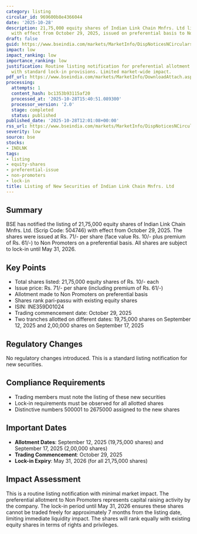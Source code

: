 ```yaml
---
category: listing
circular_id: 969600b8e4366044
date: '2025-10-28'
description: 21,75,000 equity shares of Indian Link Chain Mnfrs. Ltd listed on BSE
  with effect from October 29, 2025, issued on preferential basis to Non Promoters.
draft: false
guid: https://www.bseindia.com/markets/MarketInfo/DispNoticesNCirculars.aspx?Noticeid={14AD88CE-D3ED-4E13-88C3-D602A2BA6364}&noticeno=20251028-24&dt=10/28/2025&icount=24&totcount=52&flag=0
impact: low
impact_ranking: low
importance_ranking: low
justification: Routine listing notification for preferential allotment of equity shares
  with standard lock-in provisions. Limited market-wide impact.
pdf_url: https://www.bseindia.com/markets/MarketInfo/DownloadAttach.aspx?id=20251028-24&attachedId=
processing:
  attempts: 1
  content_hash: bc1353b93115af20
  processed_at: '2025-10-28T15:40:51.089300'
  processor_version: '2.0'
  stage: completed
  status: published
published_date: '2025-10-28T12:01:08+00:00'
rss_url: https://www.bseindia.com/markets/MarketInfo/DispNoticesNCirculars.aspx?Noticeid={14AD88CE-D3ED-4E13-88C3-D602A2BA6364}&noticeno=20251028-24&dt=10/28/2025&icount=24&totcount=52&flag=0
severity: low
source: bse
stocks:
- INDLNK
tags:
- listing
- equity-shares
- preferential-issue
- non-promoters
- lock-in
title: Listing of New Securities of Indian Link Chain Mnfrs. Ltd
---
```


## Summary

BSE has notified the listing of 21,75,000 equity shares of Indian Link Chain Mnfrs. Ltd. (Scrip Code: 504746) with effect from October 29, 2025. The shares were issued at Rs. 71/- per share (face value Rs. 10/- plus premium of Rs. 61/-) to Non Promoters on a preferential basis. All shares are subject to lock-in until May 31, 2026.

## Key Points

- Total shares listed: 21,75,000 equity shares of Rs. 10/- each
- Issue price: Rs. 71/- per share (including premium of Rs. 61/-)
- Allotment made to Non Promoters on preferential basis
- Shares rank pari-passu with existing equity shares
- ISIN: INE359D01024
- Trading commencement date: October 29, 2025
- Two tranches allotted on different dates: 19,75,000 shares on September 12, 2025 and 2,00,000 shares on September 17, 2025

## Regulatory Changes

No regulatory changes introduced. This is a standard listing notification for new securities.

## Compliance Requirements

- Trading members must note the listing of these new securities
- Lock-in requirements must be observed for all allotted shares
- Distinctive numbers 500001 to 2675000 assigned to the new shares

## Important Dates

- **Allotment Dates**: September 12, 2025 (19,75,000 shares) and September 17, 2025 (2,00,000 shares)
- **Trading Commencement**: October 29, 2025
- **Lock-in Expiry**: May 31, 2026 (for all 21,75,000 shares)

## Impact Assessment

This is a routine listing notification with minimal market impact. The preferential allotment to Non Promoters represents capital raising activity by the company. The lock-in period until May 31, 2026 ensures these shares cannot be traded freely for approximately 7 months from the listing date, limiting immediate liquidity impact. The shares will rank equally with existing equity shares in terms of rights and privileges.